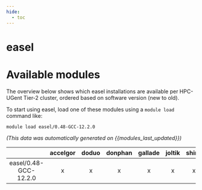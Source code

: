 ```yaml
---
hide:
  - toc
---
```


easel
=====

# Available modules


The overview below shows which easel installations are available per HPC-UGent Tier-2 cluster, ordered based on software version (new to old).

To start using easel, load one of these modules using a `module load` command like:

```shell
module load easel/0.48-GCC-12.2.0
```

*(This data was automatically generated on {{modules_last_updated}})*  

| |accelgor|doduo|donphan|gallade|joltik|shinx|skitty|
| :---: | :---: | :---: | :---: | :---: | :---: | :---: | :---: |
|easel/0.48-GCC-12.2.0|x|x|x|x|x|x|x|
